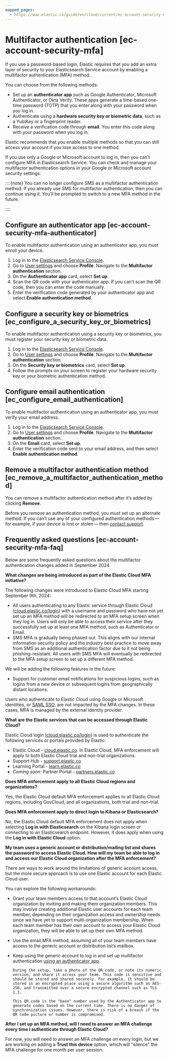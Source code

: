 ```yaml
---
mapped_pages:
  - https://www.elastic.co/guide/en/cloud/current/ec-account-security-mfa.html
---
```


# Multifactor authentication [ec-account-security-mfa]

If you use a password-based login, Elastic requires that you add an extra layer of security to your Elasticsearch Service account by enabling a multifactor authentication (MFA) method.

You can choose from the following methods:

* Set up an **authenticator app** such as Google Authenticator, Microsoft Authenticator, or Okta Verify. These apps generate a time-based one-time password (TOTP) that you enter along with your password when you log in.
* Authenticate using a **hardware security key or biometric data**, such as a YubiKey or a fingerprint reader.
* Receive a verification code through **email**. You enter this code along with your password when you log in.

Elastic recommends that you enable multiple methods so that you can still access your account if you lose access to one method.

If you use only a Google or Microsoft account to log in, then you can’t configure MFA in Elasticsearch Service. You can check and manage your multifactor authentication options in your Google or Microsoft account security settings.

::::{note} 
You can no longer configure SMS as a multifactor authentication method. If you already use SMS for multifactor authentication, then you can continue using it. You’ll be prompted to switch to a new MFA method in the future.

::::


## Configure an authenticator app [ec-account-security-mfa-authenticator]

To enable multifactor authentication using an authenticator app, you must enroll your device.

1. Log in to the [Elasticsearch Service Console](https://cloud.elastic.co?page=docs&placement=docs-body).
2. Go to [User settings](https://cloud.elastic.co/user/settings) and choose **Profile**. Navigate to the **Multifactor authentication** section.
3. On the **Authenticator app** card, select **Set up**.
4. Scan the QR code with your authenticator app. If you can’t scan the QR code, then you can enter the code manually.
5. Enter the verification code generated by your authenticator app and select **Enable authentication method**.


## Configure a security key or biometrics [ec_configure_a_security_key_or_biometrics]

To enable multifactor authentication using a security key or biometrics, you must register your security key or biometric data.

1. Log in to the [Elasticsearch Service Console](https://cloud.elastic.co?page=docs&placement=docs-body).
2. Go to [User settings](https://cloud.elastic.co/user/settings) and choose **Profile**. Navigate to the **Multifactor authentication** section.
3. On the **Security key or biometrics** card, select **Set up**.
4. Follow the prompts on your screen to register your hardware security key or your biometric authentication method.


## Configure email authentication [ec_configure_email_authentication]

To enable multifactor authentication using an authenticator app, you must verify your email address.

1. Log in to the [Elasticsearch Service Console](https://cloud.elastic.co?page=docs&placement=docs-body).
2. Go to [User settings](https://cloud.elastic.co/user/settings) and choose **Profile**. Navigate to the **Multifactor authentication** section.
3. On the **Email** card, select **Set up**.
4. Enter the verification code sent to your email address, and then select **Enable authentication method**.


## Remove a multifactor authentication method [ec_remove_a_multifactor_authentication_method]

You can remove a multifactor authentication method after it’s added by clicking **Remove**.

Before you remove an authentication method, you must set up an alternate method. If you can’t use any of your configured authentication methods — for example, if your device is lost or stolen — then [contact support](../troubleshoot/troubleshoot/index.md#troubleshoot-contact-us).


## Frequently asked questions [ec-account-security-mfa-faq]

Below are some frequently asked questions about the multifactor authentication changes added in September 2024.

**What changes are being introduced as part of the Elastic Cloud MFA initiative?**

The following changes were introduced to Elastic Cloud MFA starting September 9th, 2024:

* All users authenticating to any Elastic service through Elastic Cloud ([cloud.elastic.co/login](https://cloud.elastic.co/login)) with a username and password who have not yet set up an MFA method will be redirected to an MFA setup screen when they log in. Users will only be able to access their service after they successfully set up at least one MFA method, such as Authenticator or Email.
* SMS MFA is gradually being phased out. This aligns with our internal information security policy and the industry best practice to move away from SMS as an additional authentication factor due to it not being phishing-resistant. All users with SMS MFA will eventually be redirected to the MFA setup screen to set up a different MFA method.

We will be adding the following features in the future:

* Support for customer email notifications for suspicious logins, such as logins from a new device or subsequent logins from geographically distant locations.

Users who authenticate to Elastic Cloud using Google or Microsoft identities, or [SAML SSO](../deploy-manage/users-roles/cloud-organization/configure-saml-authentication.md), are not impacted by the MFA changes. In these cases, MFA is managed by the external identity provider.

**What are the Elastic services that can be accessed through Elastic Cloud?**

Elastic Cloud login ([cloud.elastic.co/login](https://cloud.elastic.co/login)) is used to authenticate the following services or portals provided by Elastic:

* Elastic Cloud - [cloud.elastic.co](https://cloud.elastic.co). In Elastic Cloud, MFA enforcement will apply to both Elastic Cloud trial and non-trial organizations.
* Support Hub - [support.elastic.co](https://support.elastic.co)
* Learning Portal - [learn.elastic.co](https://learn.elastic.co)
* *Coming soon:* Partner Portal - [partners.elastic.co](https://partners.elastic.co)

**Does MFA enforcement apply to all Elastic Cloud regions and organizations?**

Yes, the Elastic Cloud default MFA enforcement applies to all Elastic Cloud regions, including GovCloud, and all organizations, both trial and non-trial.

**Does MFA enforcement apply to direct login to Kibana or Elasticsearch?**

No, the Elastic Cloud default MFA enforcement does not apply when selecting **Log in with Elasticsearch** on the Kibana login screen or connecting to an Elasticsearch endpoint. However, it does apply when using the **Log in with Elastic Cloud** option.

**My team uses a generic account or distribution/mailing list and shares the password to access Elastic Cloud. How will my team be able to log in and access our Elastic Cloud organization after the MFA enforcement?**

There are ways to work around the limitations of generic account access, but the more secure approach is to use one Elastic account for each Elastic Cloud user.

You can explore the following workarounds:

* Grant your team members access to that account’s Elastic Cloud organization by inviting and making them organization members. This may involve creating additional Elastic user accounts for each team member, depending on their organization access and ownership needs since we have yet to support multi-organization membership. When each team member has their own account to access your Elastic Cloud organization, they will be able to set up their own MFA  method.
* Use the email MFA method, assuming all of your team members have access to the generic account or distribution list’s mailbox.
* Keep using the generic account to log in and set up multifactor authentication [using an authenticator app](#ec-account-security-mfa-authenticator).

    ```
    During the setup, take a photo of the QR code, or note its numeric version, and share it across your team. This code is sensitive and should be stored and shared securely. For example, it should be stored in an encrypted place using a secure algorithm such as AES-256, and transmitted over a secure encrypted channel such as TLS 1.3.
    ```
    ```
    This QR code is the "base" number used by the Authenticator app to generate codes based on the current time. There is no danger of synchronization issues. However, there is risk of a breach if the QR code picture or number is compromised.
    ```


**After I set up an MFA method, will I need to answer an MFA challenge every time I authenticate through Elastic Cloud?**

For now, you will need to answer an MFA challenge on every login, but we are working on adding a **Trust this device** option, which will "silence" the MFA challenge for one month per user session.


